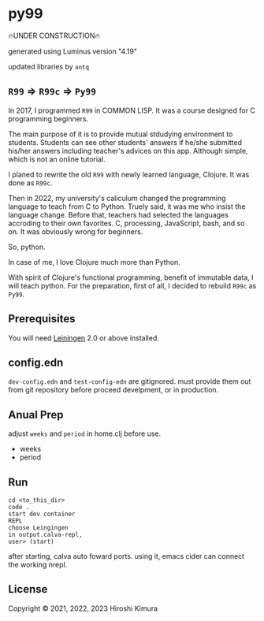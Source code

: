 # py99

🔥UNDER CONSTRUCTION🔥

generated using Luminus version "4.19"

updated libraries by `antq`

## `R99` => `R99c` => `Py99`

In 2017, I programmed `R99` in COMMON LISP.
It was a course designed for C programming beginners.

The main purpose of it is to provide mutual stdudying environment to
students. Students can see other students' answers if he/she submitted
his/her answers including teacher's advices on this app.
Although simple, which is not an online tutorial.

I planed to rewrite the old `R99` with newly learned language,
Clojure. It was done as `R99c`.

Then in 2022, my university's caliculum changed the programming language
to teach from C to Python.
Truely said, it was me who insist the language change. Before that,
teachers had selected the languages accroding to their own favorites.
C, processing, JavaScript, bash, and so on.
It was obviously wrong for beginners.

So, python.

In case of me, I love Clojure much more than Python.

With spirit of Clojure's functional programming,
benefit of immutable data,
I will teach python. For the preparation, first of all,
I decided to rebuild `R99c` as `Py99`.

## Prerequisites

You will need [Leiningen][1] 2.0 or above installed.

[1]: https://github.com/technomancy/leiningen

## config.edn

`dev-config.edn` and `test-config-edn` are gitignored.
must provide them out from git repository before proceed develpment,
or in production.

## Anual Prep

adjust `weeks` and `period` in home.clj before use.

- weeks
- period

## Run

    cd <to_this_dir>
    code .
    start dev container
    REPL
    choose Leingingen
    in output.calva-repl,
    user> (start)

after starting, calva auto foward ports.
using it, emacs cider can connect the working nrepl.

## License

Copyright © 2021, 2022, 2023 Hiroshi Kimura
